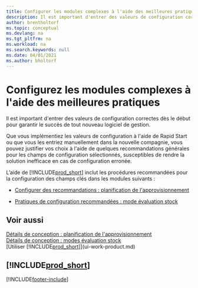 ```yaml
---
title: Configurer les modules complexes à l'aide des meilleures pratiques | Microsoft Docs
description: Il est important d'entrer des valeurs de configuration correctes dès le début pour garantir le succès de tout nouveau logiciel de gestion.
author: brentholtorf
ms.topic: conceptual
ms.devlang: na
ms.tgt_pltfrm: na
ms.workload: na
ms.search.keywords: null
ms.date: 04/01/2021
ms.author: bholtorf
---
```

# Configurez les modules complexes à l'aide des meilleures pratiques
Il est important d'entrer des valeurs de configuration correctes dès le début pour garantir le succès de tout nouveau logiciel de gestion.  

 Que vous implémentiez les valeurs de configuration à l'aide de Rapid Start ou que vous les entriez manuellement dans la nouvelle compagnie, vous pouvez justifier vos choix à l'aide de quelques recommandations générales pour les champs de configuration sélectionnés, susceptibles de rendre la solution inefficace en cas de configuration erronée.  

 L’aide de [!INCLUDE[prod_short](includes/prod_short.md)] inclut les procédures recommandées pour la configuration des champs clés dans les modules suivants :  

-   [Configurer des recommandations : planification de l'approvisionnement](setup-best-practices-supply-planning.md)  

-   [Pratiques de configuration recommandées : mode évaluation stock](setup-best-practices-costing-method.md)  

## Voir aussi  
[Détails de conception : planification de l'approvisionnement](design-details-supply-planning.md)   
[Détails de conception : modes évaluation stock](design-details-costing-methods.md)  
[Utiliser [!INCLUDE[prod_short](includes/prod_short.md)]](ui-work-product.md)

## [!INCLUDE[prod_short](includes/free_trial_md.md)]  
 


[!INCLUDE[footer-include](includes/footer-banner.md)]
